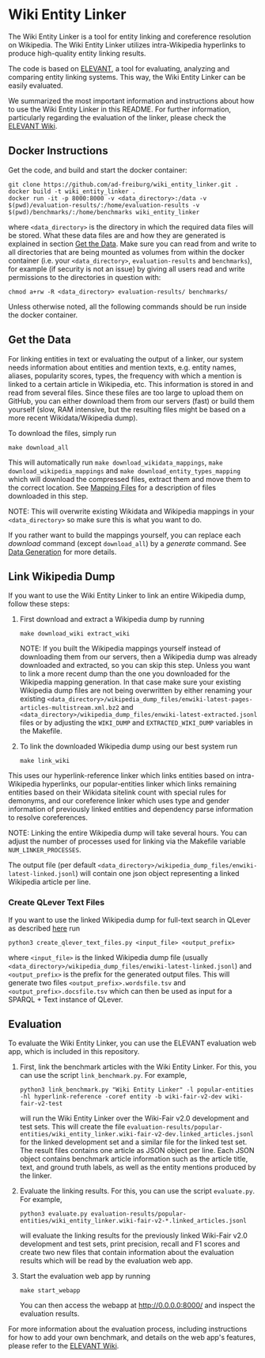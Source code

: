 # Wiki Entity Linker

The Wiki Entity Linker is a tool for entity linking and coreference resolution on Wikipedia.
The Wiki Entity Linker utilizes intra-Wikipedia hyperlinks to produce high-quality entity linking results.

The code is based on [ELEVANT](https://github.com/ad-freiburg/elevant), a tool for evaluating, analyzing and
 comparing entity linking systems. This way, the Wiki Entity Linker can be easily evaluated.

We summarized the most important information and instructions about how to use the Wiki Entity Linker in this README.
For further information, particularly regarding the evaluation of the linker, please check the
[ELEVANT Wiki](https://github.com/ad-freiburg/elevant/wiki).


## Docker Instructions
Get the code, and build and start the docker container:

    git clone https://github.com/ad-freiburg/wiki_entity_linker.git .
    docker build -t wiki_entity_linker .
    docker run -it -p 8000:8000 -v <data_directory>:/data -v $(pwd)/evaluation-results/:/home/evaluation-results -v $(pwd)/benchmarks/:/home/benchmarks wiki_entity_linker

where `<data_directory>` is the directory in which the required data files will be stored. What these data files are
 and how they are generated is explained in section [Get the Data](#get-the-data). Make sure you can read from and
 write to all directories that are being mounted as volumes from within the docker container (i.e. your
 `<data_directory>`, `evaluation-results` and `benchmarks`), for example (if security is not an issue) by giving all
 users read and write permissions to the directories in question with:

    chmod a+rw -R <data_directory> evaluation-results/ benchmarks/


Unless otherwise noted, all the following commands should be run inside the docker container.


## Get the Data
For linking entities in text or evaluating the output of a linker, our system needs information about entities and
 mention texts, e.g. entity names, aliases, popularity scores, types, the frequency with which a mention is linked
 to a certain article in Wikipedia, etc. This information is stored in and read from several files. Since these files
 are too large to upload them on GitHub, you can either download them from our servers (fast) or build them yourself
 (slow, RAM intensive, but the resulting files might be based on a more recent Wikidata/Wikipedia dump).

To download the files, simply run

    make download_all

This will automatically run `make download_wikidata_mappings`, `make download_wikipedia_mappings` and
 `make download_entity_types_mapping` which will download the compressed files, extract them and move them to the
 correct location. See [Mapping Files](https://github.com/ad-freiburg/elevant/wiki/Mapping-Files) for a description of files downloaded in this step.

NOTE: This will overwrite existing Wikidata and Wikipedia mappings in your `<data_directory>` so make sure this is what 
 you want to do.

If you rather want to build the mappings yourself, you can replace each *download* command (except `download_all`) by a
 *generate* command. See
 [Data Generation](https://github.com/ad-freiburg/elevant/wiki/Generating-Data) for more details.

## Link Wikipedia Dump
If you want to use the Wiki Entity Linker to link an entire Wikipedia dump, follow these steps:
1) First download and extract a Wikipedia dump by running

       make download_wiki extract_wiki
        
    NOTE: If you built the Wikipedia mappings yourself instead of downloading them from our servers, then a Wikipedia
     dump was already downloaded and extracted, so you can skip this step. Unless you want to link a more recent dump
     than the one you downloaded for the Wikipedia mapping generation. In that case make sure your existing Wikipedia
     dump files are not being overwritten by either renaming your existing
     `<data_directory>/wikipedia_dump_files/enwiki-latest-pages-articles-multistream.xml.bz2` and
     `<data_directory>/wikipedia_dump_files/enwiki-latest-extracted.jsonl` files or by adjusting the `WIKI_DUMP` and
     `EXTRACTED_WIKI_DUMP` variables in the Makefile.

2) To link the downloaded Wikipedia dump using our best system run
    
       make link_wiki
    
This uses our hyperlink-reference linker which links entities based on intra-Wikipedia hyperlinks, our popular-entities
 linker which links remaining entities based on their Wikidata sitelink count with special rules for demonyms,
 and our coreference linker which uses type and gender information of previously linked entities and dependency parse
 information to resolve coreferences.

NOTE: Linking the entire Wikipedia dump will take several hours.
You can adjust the number of processes used for linking via the Makefile variable `NUM_LINKER_PROCESSES`.

The output file (per default `<data_directory>/wikipedia_dump_files/enwiki-latest-linked.jsonl`)
will contain one json object representing a linked Wikipedia article per line.

### Create QLever Text Files
If you want to use the linked Wikipedia dump for full-text search in QLever as described
[here](https://github.com/ad-freiburg/qlever/blob/master/docs/sparql_plus_text.md) run

    python3 create_qlever_text_files.py <input_file> <output_prefix>

where `<input_file>` is the linked Wikipedia dump file
(usually `<data_directory>/wikipedia_dump_files/enwiki-latest-linked.jsonl`)
and `<output_prefix>` is the prefix for the generated output files.
This will generate two files `<output_prefix>.wordsfile.tsv` and `<output_prefix>.docsfile.tsv`
which can then be used as input for a SPARQL + Text instance of QLever.

## Evaluation
To evaluate the Wiki Entity Linker, you can use the ELEVANT evaluation web app, which is included in this repository.

1) First, link the benchmark articles with the Wiki Entity Linker. For this, you can use the script `link_benchmark.py`.
 For example,

       python3 link_benchmark.py "Wiki Entity Linker" -l popular-entities -hl hyperlink-reference -coref entity -b wiki-fair-v2-dev wiki-fair-v2-test

   will run the Wiki Entity Linker over the Wiki-Fair v2.0 development and test sets. This will create the file
    `evaluation-results/popular-entities/wiki_entity_linker.wiki-fair-v2-dev.linked_articles.jsonl` for the linked
    development set and a similar file for the linked test set. The result files contains one article as JSON object per
    line. Each JSON object contains benchmark article information such as the article title, text, and ground truth
    labels, as well as the entity mentions produced by the linker.

2) Evaluate the linking results. For this, you can use the script `evaluate.py`. For example,

       python3 evaluate.py evaluation-results/popular-entities/wiki_entity_linker.wiki-fair-v2-*.linked_articles.jsonl

   will evaluate the linking results for the previously linked Wiki-Fair v2.0 development and test sets, print
   precision, recall and F1 scores and create two new files that contain information about the evaluation results
   which will be read by the evaluation web app.

3) Start the evaluation web app by running

       make start_webapp

   You can then access the webapp at <http://0.0.0.0:8000/> and inspect the evaluation results.

For more information about the evaluation process, including instructions for how to add your own benchmark, and
 details on the web app's features, please refer to the [ELEVANT Wiki](https://github.com/ad-freiburg/elevant/wiki).
